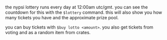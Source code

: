 <script>
  import DocsTemplate from "$lib/components/docs/DocsTemplate.svelte"
  import DocsHeader from '$lib/components/docs/DocsHeader.svelte';
  import Date from './Date.svelte';
</script>

<DocsTemplate title='lottery' />

<DocsHeader header='h2' text="how it works" />

the nypsi lottery runs every day at 12:00am utc/gmt. you can see the countdown for this with the `$lottery` command. this will also show you how many tickets you have and the approximate prize pool.

<DocsHeader header='h2' text="obtaining tickets" />

you can buy tickets with `$buy lotto <amount>`. you also get tickets from voting and as a random item from crates.
